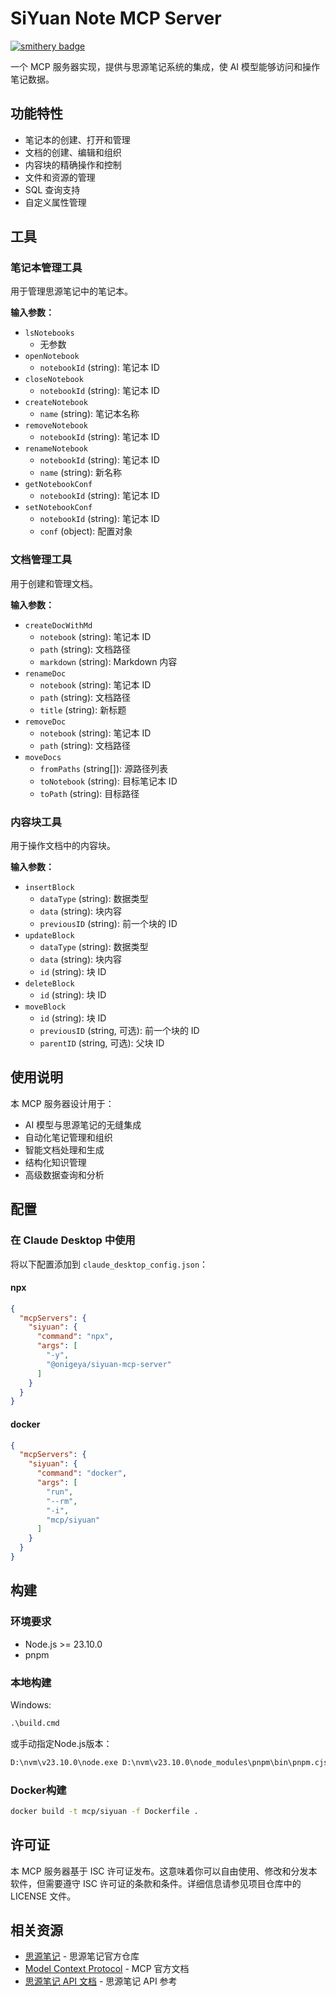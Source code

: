 # SiYuan Note MCP Server
[![smithery badge](https://smithery.ai/badge/@onigeya/siyuan-mcp-server)](https://smithery.ai/server/@onigeya/siyuan-mcp-server)

一个 MCP 服务器实现，提供与思源笔记系统的集成，使 AI 模型能够访问和操作笔记数据。

## 功能特性

* 笔记本的创建、打开和管理
* 文档的创建、编辑和组织
* 内容块的精确操作和控制
* 文件和资源的管理
* SQL 查询支持
* 自定义属性管理

## 工具

### 笔记本管理工具

用于管理思源笔记中的笔记本。

**输入参数：**

* `lsNotebooks`
  * 无参数
* `openNotebook`
  * `notebookId` (string): 笔记本 ID
* `closeNotebook`
  * `notebookId` (string): 笔记本 ID
* `createNotebook`
  * `name` (string): 笔记本名称
* `removeNotebook`
  * `notebookId` (string): 笔记本 ID
* `renameNotebook`
  * `notebookId` (string): 笔记本 ID
  * `name` (string): 新名称
* `getNotebookConf`
  * `notebookId` (string): 笔记本 ID
* `setNotebookConf`
  * `notebookId` (string): 笔记本 ID
  * `conf` (object): 配置对象

### 文档管理工具

用于创建和管理文档。

**输入参数：**

* `createDocWithMd`
  * `notebook` (string): 笔记本 ID
  * `path` (string): 文档路径
  * `markdown` (string): Markdown 内容
* `renameDoc`
  * `notebook` (string): 笔记本 ID
  * `path` (string): 文档路径
  * `title` (string): 新标题
* `removeDoc`
  * `notebook` (string): 笔记本 ID
  * `path` (string): 文档路径
* `moveDocs`
  * `fromPaths` (string[]): 源路径列表
  * `toNotebook` (string): 目标笔记本 ID
  * `toPath` (string): 目标路径

### 内容块工具

用于操作文档中的内容块。

**输入参数：**

* `insertBlock`
  * `dataType` (string): 数据类型
  * `data` (string): 块内容
  * `previousID` (string): 前一个块的 ID
* `updateBlock`
  * `dataType` (string): 数据类型
  * `data` (string): 块内容
  * `id` (string): 块 ID
* `deleteBlock`
  * `id` (string): 块 ID
* `moveBlock`
  * `id` (string): 块 ID
  * `previousID` (string, 可选): 前一个块的 ID
  * `parentID` (string, 可选): 父块 ID

## 使用说明

本 MCP 服务器设计用于：

* AI 模型与思源笔记的无缝集成
* 自动化笔记管理和组织
* 智能文档处理和生成
* 结构化知识管理
* 高级数据查询和分析

## 配置

### 在 Claude Desktop 中使用

将以下配置添加到 `claude_desktop_config.json`：

#### npx

```json
{
  "mcpServers": {
    "siyuan": {
      "command": "npx",
      "args": [
        "-y",
        "@onigeya/siyuan-mcp-server"
      ]
    }
  }
}
```

#### docker

```json
{
  "mcpServers": {
    "siyuan": {
      "command": "docker",
      "args": [
        "run",
        "--rm",
        "-i",
        "mcp/siyuan"
      ]
    }
  }
}
```

## 构建

### 环境要求

* Node.js >= 23.10.0
* pnpm

### 本地构建

Windows:

```cmd
.\build.cmd
```

或手动指定Node.js版本：

```cmd
D:\nvm\v23.10.0\node.exe D:\nvm\v23.10.0\node_modules\pnpm\bin\pnpm.cjs build
```

### Docker构建

```bash
docker build -t mcp/siyuan -f Dockerfile .
```

## 许可证

本 MCP 服务器基于 ISC 许可证发布。这意味着你可以自由使用、修改和分发本软件，但需要遵守 ISC 许可证的条款和条件。详细信息请参见项目仓库中的 LICENSE 文件。

## 相关资源

- [思源笔记](https://github.com/siyuan-note/siyuan) - 思源笔记官方仓库
- [Model Context Protocol](https://modelcontextprotocol.io/) - MCP 官方文档
- [思源笔记 API 文档](https://github.com/siyuan-note/siyuan/blob/master/API.md) - 思源笔记 API 参考